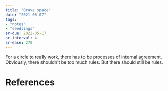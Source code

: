 ```yaml
---
title: "Brave space"
date: "2021-08-07"
tags:
- "notes"
- "seedlings"
sr-due: 2022-05-17
sr-interval: 4
sr-ease: 270
---
```


For a circle to really work, there has to be processes of internal agreement. Obviously, there shouldn't be too much rules. But there should still be rules.

# References
